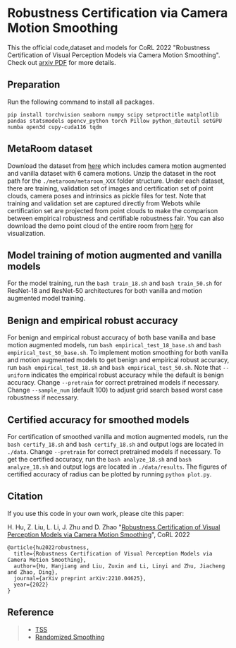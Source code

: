 # Robustness Certification via Camera Motion Smoothing

This the official code,dataset and models for CoRL 2022 "Robustness Certification of Visual Perception Models via Camera Motion Smoothing". Check out [arxiv PDF](https://arxiv.org/abs/2210.04625) for more details.

## Preparation
Run the following command to install all packages.

``pip install torchvision seaborn numpy scipy setproctitle matplotlib pandas statsmodels opencv_python torch Pillow python_dateutil setGPU numba open3d cupy-cuda116 tqdm``


## MetaRoom dataset
Download the dataset from [here](https://drive.google.com/file/d/1rX-21GtWRxpJsnjb9D2wCwtdwqnXEM8a/view?usp=sharing) which includes camera motion augmented and vanilla dataset with 6 camera motions. Unzip the dataset  in the root path for the `./metaroom/metaroom_XXX` folder structure. Under each dataset, there are training, validation set of images and certification set of point clouds, camera poses and intrinsics as pickle files for test. Note that training and validation set are captured directly from Webots while certification set are projected from point clouds to make the comparison between empirical robustness and certifiable robustness fair. You can also download the demo point cloud of the entire room from [here](https://drive.google.com/file/d/1X5y1vIrDTRUFkbUEkGaxDTLMNSHSNyCw/view?usp=sharing) for visualization. 




## Model training of motion augmented and vanilla models
For the model training, run the `bash train_18.sh` and `bash train_50.sh` for ResNet-18 and ResNet-50 architectures for both vanilla and motion augmented model training. 


## Benign and empirical robust accuracy
For benign and empirical robust accuracy of  both base vanilla and base motion augmented models, run `bash empirical_test_18_base.sh` and `bash empirical_test_50_base.sh`. 
To implement motion smoothing for both vanilla and motion augmented models to get benign and empirical robust accuracy, run `bash empirical_test_18.sh` and `bash empirical_test_50.sh`. Note that `--uniform` indicates the empirical robust accuracy while the default is benign accuracy. Change `--pretrain` for correct pretrained models if necessary. Change `--sample_num` (default 100) to adjust grid search based worst case robustness if necessary.

## Certified accuracy for smoothed models
For certification of smoothed vanilla and motion augmented models, run the `bash certify_18.sh` and `bash certify_18.sh`  and output logs are located in `./data`.   Change `--pretrain` for correct pretrained models if necessary.
To get the certified accuracy, run the `bash analyze_18.sh` and `bash analyze_18.sh` and output logs are located in `./data/results`. The figures of certified accuracy of radius can be plotted by running `python plot.py`.


## Citation
If you use this code in your own work, please cite this paper:

H. Hu, Z. Liu, L. Li, J. Zhu and D. Zhao
"[Robustness Certification of Visual Perception Models via Camera Motion Smoothing](https://arxiv.org/abs/2210.04625)", CoRL 2022

```
@article{hu2022robustness,
  title={Robustness Certification of Visual Perception Models via Camera Motion Smoothing},
  author={Hu, Hanjiang and Liu, Zuxin and Li, Linyi and Zhu, Jiacheng and Zhao, Ding},
  journal={arXiv preprint arXiv:2210.04625},
  year={2022}
}
```

## Reference
> - [TSS](https://github.com/AI-secure/semantic-randomized-smoothing)
> - [Randomized Smoothing](https://github.com/locuslab/smoothing)
